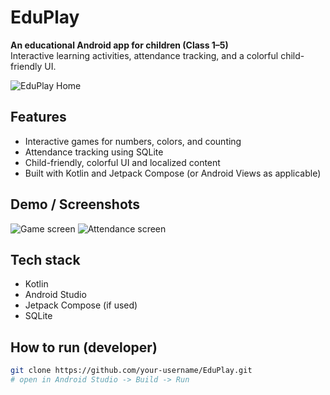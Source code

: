 # EduPlay

**An educational Android app for children (Class 1–5)**  
Interactive learning activities, attendance tracking, and a colorful child-friendly UI.

![EduPlay Home](screenshots/s1.png)

## Features
- Interactive games for numbers, colors, and counting
- Attendance tracking using SQLite
- Child-friendly, colorful UI and localized content
- Built with Kotlin and Jetpack Compose (or Android Views as applicable)

## Demo / Screenshots
![Game screen](screenshots/s2.png)
![Attendance screen](screenshots/s3.png)

## Tech stack
- Kotlin
- Android Studio
- Jetpack Compose (if used)
- SQLite

## How to run (developer)
```bash
git clone https://github.com/your-username/EduPlay.git
# open in Android Studio -> Build -> Run
